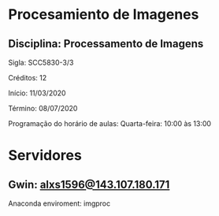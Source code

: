 # Procesamiento de Imagenes
## Disciplina: Processamento de Imagens

Sigla: SCC5830-3/3 

Créditos: 12 

Início: 11/03/2020 

Término: 08/07/2020

Programação do horário de aulas:
Quarta-feira: 10:00 às 13:00

# Servidores

## Gwin: alxs1596@143.107.180.171

Anaconda enviroment: imgproc